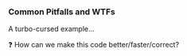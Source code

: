 ### Common Pitfalls and WTFs

A turbo-cursed example...

❓ How can we make this code better/faster/correct?
